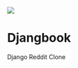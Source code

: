 
<p>
  <a href="https://www.codacy.com?utm_source=github.com&amp;utm_medium=referral&amp;utm_content=jmeisele/Djangbook&amp;utm_campaign=Badge_Grade">
    <img src="https://api.codacy.com/project/badge/Grade/74b95e9e73a84064b6e08a0f2d3c2475"/>
  </a>
</p>
  
# Djangbook
Django Reddit Clone
